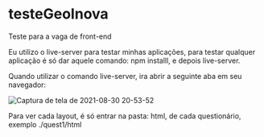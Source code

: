# testeGeoInova
Teste para a vaga de front-end

Eu utilizo o live-server para testar minhas aplicações,
para testar qualquer aplicação é só dar aquele comando: npm installl,
e depois live-server.

Quando utilizar o comando live-server, ira abrir a seguinte aba em seu navegador:

![Captura de tela de 2021-08-30 20-53-52](https://user-images.githubusercontent.com/72472078/131420311-6e8633d7-ac9c-44c8-a8da-6c5dc23f511d.png)


Para ver cada layout, é só entrar na pasta: html, de cada questionário, exemplo ./quest1/html


